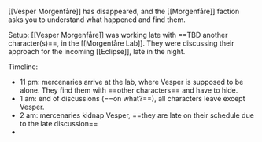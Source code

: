 [[Vesper Morgenfåre]] has disappeared, and the [[Morgenfåre]] faction asks you to understand what happened and find them.

Setup: [[Vesper Morgenfåre]] was working late with ==TBD another character(s)==, in the [[Morgenfåre Lab]]. They were discussing their approach for the incoming [[Eclipse]], late in the night.

Timeline:
- 11 pm: mercenaries arrive at the lab, where Vesper is supposed to be alone. They find them with ==other characters== and have to hide.
- 1 am: end of discussions (==on what?==), all characters leave except Vesper.
- 2 am: mercenaries kidnap Vesper, ==they are late on their schedule due to the late discussion==
- 